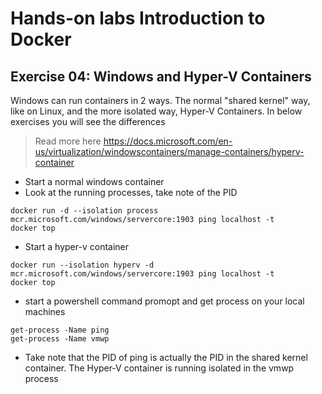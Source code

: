 # Hands-on labs Introduction to Docker

## Exercise 04: Windows and Hyper-V Containers

Windows can run containers in 2 ways. The normal "shared kernel" way, like on Linux, and the more isolated way, Hyper-V Containers. In below exercises you will see the differences

> Read more here https://docs.microsoft.com/en-us/virtualization/windowscontainers/manage-containers/hyperv-container

- Start a normal windows container
- Look at the running processes, take note of the PID
```
docker run -d --isolation process mcr.microsoft.com/windows/servercore:1903 ping localhost -t
docker top
```

- Start a hyper-v container
```
docker run --isolation hyperv -d mcr.microsoft.com/windows/servercore:1903 ping localhost -t
docker top
```

- start a powershell command promopt and get process on your local machines
```
get-process -Name ping
get-process -Name vmwp
```
- Take note that the PID of ping is actually the PID in the shared kernel container. The Hyper-V container is running isolated in the vmwp process
